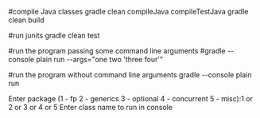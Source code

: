 #compile Java classes
gradle clean compileJava compileTestJava
gradle clean build

#run junits
gradle clean test

#run the program passing some command line arguments
#gradle --console plain run --args="one two 'three four'"

#run the program without command line arguments
gradle --console plain run

Enter package (1 - fp 2 - generics 3 - optional 4 - concurrent 5 - misc):1 or 2 or 3 or 4 or 5
Enter class name to run in console



